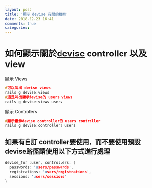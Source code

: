 ```yaml
---
layout: post
title: '顯示 devise 有關的檔案'
date: 2018-02-23 16:41
comments: true
categories: 
---
```

# 如何顯示關於[devise](https://github.com/plataformatec/devise#getting-started) controller 以及 view
顯示 Views
```c show View
#可以叫出 devise views
rails g devise:views
#這是叫出繼承devise的 users views
rails g devise:views users
```
顯示 Controllers
```c show Controllers
#顯示繼承devise controller的 users controller
rails g devise:controllers users
```
## 如果有自訂 controller要使用，而不要使用預設devise路徑請使用以下方式進行處理
```c config/routes.rb
devise_for :user, controllers: {  
  passwords: 'users/passwords',
  registrations: 'users/registrations',
  sessions: 'users/sessions'
}
```